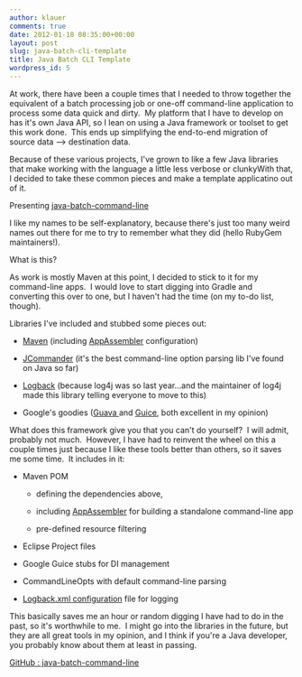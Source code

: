 ```yaml
---
author: klauer
comments: true
date: 2012-01-18 08:35:00+00:00
layout: post
slug: java-batch-cli-template
title: Java Batch CLI Template
wordpress_id: 5
---
```


At work, there have been a couple times that I needed to throw together the equivalent of a batch processing job or one-off command-line application to process some data quick and dirty.  My platform that I have to develop on has it's own Java API, so I lean on using a Java framework or toolset to get this work done.  This ends up simplifying the end-to-end migration of source data --> destination data.




Because of these various projects, I've grown to like a few Java libraries that make working with the language a little less verbose or clunkyWith that, I decided to take these common pieces and make a template applicatino out of it.





Presenting [java-batch-command-line](https://github.com/klauern/java-batch-command-line)





I like my names to be self-explanatory, because there's just too many weird names out there for me to try to remember what they did (hello RubyGem maintainers!).





What is this?





As work is mostly Maven at this point, I decided to stick to it for my command-line apps.  I would love to start digging into Gradle and converting this over to one, but I haven't had the time (on my to-do list, though).





Libraries I've included and stubbed some pieces out:








	
  * [Maven](http://maven.apache.org) (including [AppAssembler](http://mojo.codehaus.org/appassembler/appassembler-maven-plugin/) configuration)

	
  * [JCommander](http://jcommander.org) (it's the best command-line option parsing lib I've found on Java so far)

	
  * [Logback](http://logback.qos.ch) (because log4j was so last year...and the maintainer of log4j made this library telling everyone to move to this)

	
  * Google's goodies ([Guava ](http://code.google.com/p/guava-libraries/)and [Guice](http://code.google.com/p/google-guice/), both excellent in my opinion)




What does this framework give you that you can't do yourself?  I will admit, probably not much.  However, I have had to reinvent the wheel on this a couple times just because I like these tools better than others, so it saves me some time.  It includes in it:












	
  * Maven POM

	
    * defining the dependencies above,

	
    * including [AppAssembler](http://mojo.codehaus.org/appassembler/appassembler-maven-plugin/) for building a standalone command-line app

	
    * pre-defined resource filtering




	
  * Eclipse Project files

	
  * Google Guice stubs for DI management

	
  * CommandLineOpts with default command-line parsing

	
  * [Logback.xml configuration](http://logback.qos.ch/manual/configuration.html) file for logging




This basically saves me an hour or random digging I have had to do in the past, so it's worthwhile to me.  I might go into the libraries in the future, but they are all great tools in my opinion, and I think if you're a Java developer, you probably know about them at least in passing.










[GitHub : java-batch-command-line](https://github.com/klauern/java-batch-command-line)
